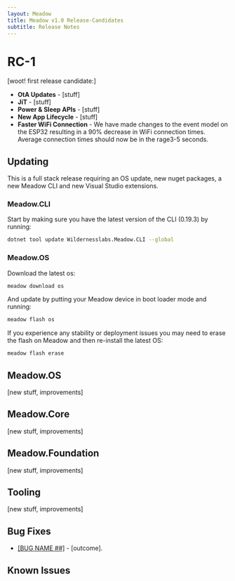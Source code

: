 ```yaml
---
layout: Meadow
title: Meadow v1.0 Release-Candidates
subtitle: Release Notes
---
```


# RC-1

[woot! first release candidate:]

* **OtA Updates** - [stuff]
* **JiT** - [stuff]
* **Power & Sleep APIs** - [stuff]
* **New App Lifecycle** - [stuff]
* **Faster WiFi Connection** - We have made changes to the event model on the ESP32 resulting in a 90% decrease in WiFi connection times.  Average connection times should now be in the rage3-5 seconds.

## Updating

This is a full stack release requiring an OS update, new nuget packages, a new Meadow CLI and new Visual Studio extensions.

### Meadow.CLI

Start by making sure you have the latest version of the CLI (0.19.3) by running:

```bash
dotnet tool update Wildernesslabs.Meadow.CLI --global
```

### Meadow.OS

Download the latest os:

```bash
meadow download os
```

And update by putting your Meadow device in boot loader mode and running:

```bash
meadow flash os
```

If you experience any stability or deployment issues you may need to erase the flash on Meadow and then re-install the latest OS:

```bash
meadow flash erase
```

## Meadow.OS

[new stuff, improvements]

## Meadow.Core

[new stuff, improvements]

## Meadow.Foundation

[new stuff, improvements]

## Tooling

[new stuff, improvements]

## Bug Fixes

* [[BUG NAME ##]](Link) - [outcome].

## Known Issues
